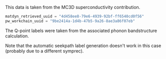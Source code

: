 This data is taken from the MC3D superconductivity contribution.

```python
matdyn_retrieved_uuid = "4d458ee8-79e6-4939-92bf-ff6540cd0f56"
pw_workchain_uuid = "9be2414a-1d4b-47b5-9a26-8ae3a86f07eb"
```

The Q-point labels were taken from the associated phonon bandstructure calculation.

Note that the automatic seekpath label generation doesn't work in this case (probably due to a different symprec).
